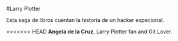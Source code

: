 #Larry Plotter 

Esta saga de libros cuentan la historia de un hacker expecional.

<<<<<<< HEAD
**Angela de la Cruz**, Larry Plotter fan and Git Lover. 
